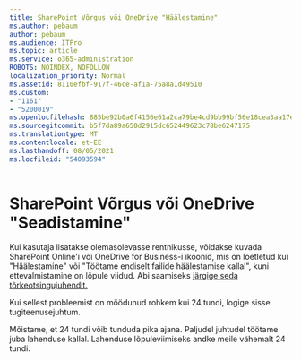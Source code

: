 ```yaml
---
title: SharePoint Võrgus või OneDrive "Häälestamine"
ms.author: pebaum
author: pebaum
ms.audience: ITPro
ms.topic: article
ms.service: o365-administration
ROBOTS: NOINDEX, NOFOLLOW
localization_priority: Normal
ms.assetid: 8110efbf-917f-46ce-af1a-75a8a1d49510
ms.custom:
- "1161"
- "5200019"
ms.openlocfilehash: 885be92b0a6f4156e61a2ca79be4cd9bb99bf56e18cea3aa17ef1c7d34246058
ms.sourcegitcommit: b5f7da89a650d2915dc652449623c78be6247175
ms.translationtype: MT
ms.contentlocale: et-EE
ms.lasthandoff: 08/05/2021
ms.locfileid: "54093594"
---
```

# <a name="sharepoint-online-or-onedrive-setting-up"></a>SharePoint Võrgus või OneDrive "Seadistamine"

Kui kasutaja lisatakse olemasolevasse rentnikusse, võidakse kuvada SharePoint Online'i või OneDrive for Business-i ikoonid, mis on loetletud kui "Häälestamine" või "Töötame endiselt failide häälestamise kallal", kuni ettevalmistamine on lõpule viidud. Abi saamiseks [järgige seda tõrkeotsingujuhendit.](https://docs.microsoft.com/sharepoint/support/sites/troubleshooting-guide-for-sites-stopped-at-provisioning)

Kui sellest probleemist on möödunud rohkem kui 24 tundi, logige sisse tugiteenusejuhtum.

Mõistame, et 24 tundi võib tunduda pika ajana. Paljudel juhtudel töötame juba lahenduse kallal. Lahenduse lõpuleviimiseks andke meile vähemalt 24 tundi.
